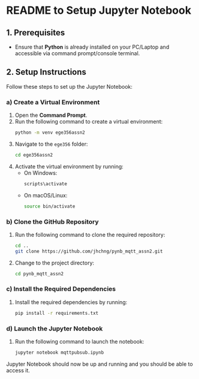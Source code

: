 # README to Setup Jupyter Notebook

## 1. Prerequisites

- Ensure that **Python** is already installed on your PC/Laptop and accessible via command prompt/console terminal.

## 2. Setup Instructions

Follow these steps to set up the Jupyter Notebook:

### a) Create a Virtual Environment

1. Open the **Command Prompt**.
2. Run the following command to create a virtual environment:
    ```bash
    python -m venv ege356assn2
    ```
3. Navigate to the `ege356` folder:
    ```bash
    cd ege356assn2
    ```
4. Activate the virtual environment by running:
    - On Windows:
      ```bash
      scripts\activate
      ```
    - On macOS/Linux:
      ```bash
      source bin/activate
      ```

### b) Clone the GitHub Repository

1. Run the following command to clone the required repository:
    ```bash
    cd ..
    git clone https://github.com/jhchng/pynb_mqtt_assn2.git
    ```
2. Change to the project directory:
    ```bash
    cd pynb_mqtt_assn2
    ```

### c) Install the Required Dependencies

1. Install the required dependencies by running:
    ```bash
    pip install -r requirements.txt
    ```

### d) Launch the Jupyter Notebook

1. Run the following command to launch the notebook:
    ```bash
    jupyter notebook mqttpubsub.ipynb
    ```

Jupyter Notebook should now be up and running and you should be able to access it.


